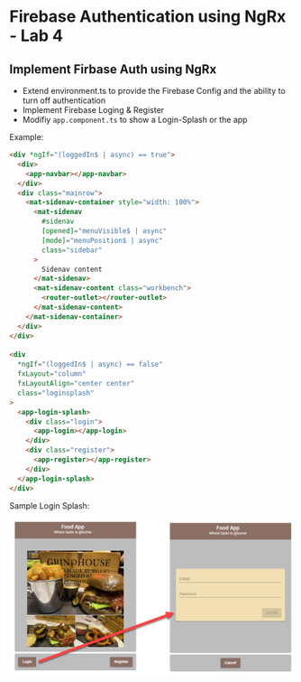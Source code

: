 # Firebase Authentication using NgRx - Lab 4

## Implement Firbase Auth using NgRx

- Extend environment.ts to provide the Firebase Config and the ability to turn off authentication
- Implement Firebase Loging & Register
- Modifiy `app.component.ts` to show a Login-Splash or the app

Example:

```html
<div *ngIf="(loggedIn$ | async) == true">
  <div>
    <app-navbar></app-navbar>
  </div>
  <div class="mainrow">
    <mat-sidenav-container style="width: 100%">
      <mat-sidenav
        #sidenav
        [opened]="menuVisible$ | async"
        [mode]="menuPosition$ | async"
        class="sidebar"
      >
        Sidenav content
      </mat-sidenav>
      <mat-sidenav-content class="workbench">
        <router-outlet></router-outlet>
      </mat-sidenav-content>
    </mat-sidenav-container>
  </div>
</div>

<div
  *ngIf="(loggedIn$ | async) == false"
  fxLayout="column"
  fxLayoutAlign="center center"
  class="loginsplash"
>
  <app-login-splash>
    <div class="login">
      <app-login></app-login>
    </div>
    <div class="register">
      <app-register></app-register>
    </div>
  </app-login-splash>
</div>
```

Sample Login Splash:

![login-splash](_images/login-splash.png)
